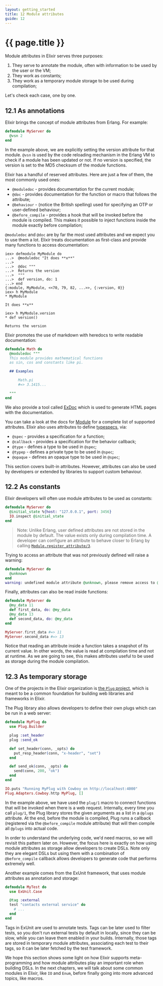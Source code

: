 ```yaml
---
layout: getting_started
title: 12 Module attributes
guide: 12
---
```


# {{ page.title }}

Module attributes in Elixir serves three purposes:

1. They serve to annotate the module, often with information to be used by the user or the VM;
2. They work as constants;
3. They work as a temporary module storage to be used during compilation;

Let's check each case, one by one.

## 12.1 As annotations

Elixir brings the concept of module attributes from Erlang. For example:

```elixir
defmodule MyServer do
  @vsn 2
end
```

In the example above, we are explicitly setting the version attribute for that module. `@vsn` is used by the code reloading mechanism in the Erlang VM to check if a module has been updated or not. If no version is specified, the version is set to the MD5 checksum of the module functions.

Elixir has a handful of reserved attributes. Here are just a few of them, the most commonly used ones:

* `@moduledoc` - provides documentation for the current module;
* `@doc` - provides documentation for the function or macro that follows the attribute;
* `@behaviour` - (notice the British spelling) used for specifying an OTP or user-defined behaviour;
* `@before_compile` - provides a hook that will be invoked before the module is compiled. This makes it possible to inject functions inside the module exactly before compilation;

`@moduledoc` and `@doc` are by far the most used attributes and we expect you to use them a lot. Elixir treats documentation as first-class and provide many functions to access documentation:

```iex
iex> defmodule MyModule do
...>  @moduledoc "It does **x**"
...>
...>  @doc """
...>  Returns the version
...>  """
...>  def version, do: 1
...> end
{:module, MyModule, <<70, 79, 82, ...>>, {:version, 0}}
iex> h MyModule
* MyModule

It does **x**

iex> h MyModule.version
* def version()

Returns the version

```

Elixir promotes the use of markdown with heredocs to write readable documentation:

```elixir
defmodule Math do
  @moduledoc """
  This module provides mathematical functions
  as sin, cos and constants like pi.

  ## Examples

      Math.pi
      #=> 3.1415...

  """
end
```

We also provide a tool called [ExDoc](https://github.com/elixir-lang/ex_doc) which is used to generate HTML pages with the documentation.

You can take a look at the docs for [Module](/docs/stable/Module.html) for a complete list of supported attributes. Elixir also uses attributes to define [typespecs](/docs/stable/Kernel.Typespec.html), via:

* `@spec` - provides a specification for a function;
* `@callback` - provides a specification for the behavior callback;
* `@type` - defines a type to be used in `@spec`;
* `@typep` - defines a private type to be used in `@spec`;
* `@opaque` - defines an opaque type to be used in `@spec`;

This section covers built-in attributes. However, attributes can also be used by developers or extended by libraries to support custom behaviour.

## 12.2 As constants

Elixir developers will often use module attributes to be used as constants:

```elixir
defmodule MyServer do
  @initial_state %{host: "127.0.0.1", port: 3456}
  IO.inspect @initial_state
end
```

> Note: Unlike Erlang, user defined attributes are not stored in the module by default. The value exists only during compilation time. A developer can configure an attribute to behave closer to Erlang by calling [`Module.register_attribute/3`](/docs/stable/Module.html#register_attribute/3).

Trying to access an attribute that was not previously defined will raise a warning:

```elixir
defmodule MyServer do
  @unknown
end
warning: undefined module attribute @unknown, please remove access to @unknown or explicitly set it to nil before access
```

Finally, attributes can also be read inside functions:

```elixir
defmodule MyServer do
  @my_data 11
  def first_data, do: @my_data
  @my_data 13
  def second_data, do: @my_data
end

MyServer.first_data #=> 11
MyServer.second_data #=> 13
```

Notice that reading an attribute inside a function takes a snapshot of its current value. In other words, the value is read at compilation time and not at runtime. As we are going to see, this makes attributes useful to be used as storage during the module compilation.

## 12.3 As temporary storage

One of the projects in the Elixir organization is [the `Plug` project](https://github.com/elixir-lang/plug), which is meant to be a common foundation for building web libraries and frameworks in Elixir.

The Plug library also allows developers to define their own plugs which can be run in a web server:

```elixir
defmodule MyPlug do
  use Plug.Builder

  plug :set_header
  plug :send_ok

  def set_header(conn, _opts) do
    put_resp_header(conn, "x-header", "set")
  end

  def send_ok(conn, _opts) do
    send(conn, 200, "ok")
  end
end

IO.puts "Running MyPlug with Cowboy on http://localhost:4000"
Plug.Adapters.Cowboy.http MyPlug, []
```

In the example above, we have used the `plug/1` macro to connect functions that will be invoked when there is a web request. Internally, every time you call `plug/1`, the Plug library stores the given arguments as a list in a `@plugs` attribute. At the end, before the module is compiled, Plug runs a callback (registered via the `@before_compile` module attribute) that will then compile all `@plugs` into actual code.

In order to understand the underlying code, we'd need macros, so we will revisit this pattern later on. However, the focus here is exactly on how using module attributes as storage allow developers to create DSLs. Note only they are elegant DSLs but using them with a combination of `@before_compile` callback allows developers to generate code that performs extremely well.

Another example comes from the ExUnit framework, that uses module attributes as annotation and storage:

```elixir
defmodule MyTest do
  use ExUnit.Case

  @tag :external
  test "contacts external service" do
    # ...
  end
end
```

Tags in ExUnit are used to annotate tests. Tags can be later used to filter tests, so you don't run external tests by default in locally, since they can be slow, while you can leave them enabled in your builds. Internally, those tags are stored in temporary module attributes, associating each test to their tags, so it can be later fetched by the test framework.

We hope this section shows some light on how Elixir supports meta-programming and how module attributes play an important role when building DSLs. In the next chapters, we will talk about some common modules in Elixir, like `IO` and `Enum`, before finally going into more advanced topics, like macros.
